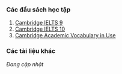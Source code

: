 ### Các đầu sách học tập

1. [Cambridge IELTS 9](../../public/docs/Cambridge-IELTS-9.pdf)
2. [Cambridge IELTS 10](../../public/docs/Cambridge-IELTS-10-Ebook.pdf)
3. [Cambridge Academic Vocabulary in Use](../../public/docs/Cambridge-Academic-Vocabulary-in-Use.pdf)

### Các tài liệu khác

_Đang cập nhật_
